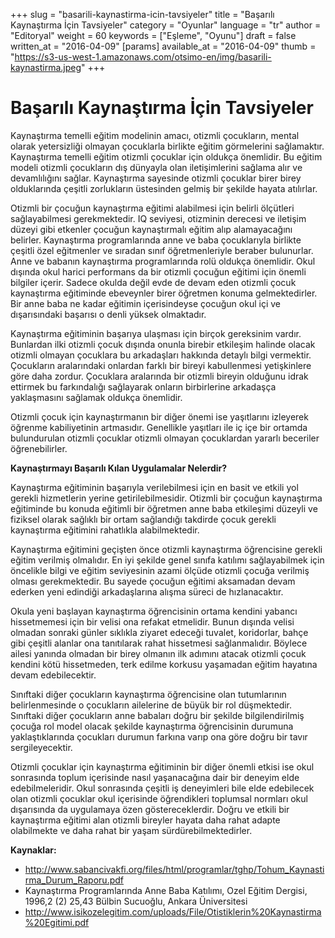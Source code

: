 +++
slug = "basarili-kaynastirma-icin-tavsiyeler"
title = "Başarılı Kaynaştırma İçin Tavsiyeler"
category = "Oyunlar"
language = "tr"
author = "Editoryal"
weight = 60
keywords = ["Eşleme", "Oyunu"]
draft = false
written_at = "2016-04-09"
[params]
available_at = "2016-04-09"
thumb = "https://s3-us-west-1.amazonaws.com/otsimo-en/img/basarili-kaynastirma.jpeg"
+++

# Başarılı Kaynaştırma İçin Tavsiyeler

Kaynaştırma temelli eğitim modelinin amacı, otizmli çocukların, mental olarak yetersizliği olmayan çocuklarla birlikte eğitim görmelerini sağlamaktır. Kaynaştırma temelli eğitim otizmli çocuklar için oldukça önemlidir. Bu eğitim modeli otizmli çocukların dış dünyayla olan iletişimlerini sağlama alır ve devamlılığını sağlar. Kaynaştırma sayesinde otizmli çocuklar birer birey olduklarında çeşitli zorlukların üstesinden gelmiş bir şekilde hayata atılırlar.

Otizmli bir çocuğun kaynaştırma eğitimi alabilmesi için belirli ölçütleri sağlayabilmesi gerekmektedir. IQ seviyesi, otizminin derecesi ve iletişim düzeyi gibi etkenler çocuğun kaynaştırmalı eğitim alıp alamayacağını belirler. Kaynaştırma programlarında anne ve baba çocuklarıyla birlikte çeşitli özel eğitmenler ve sıradan sınıf öğretmenleriyle beraber bulunurlar. Anne ve babanın kaynaştırma programlarında rolü oldukça önemlidir. Okul dışında okul harici performans da bir otizmli çocuğun eğitimi için önemli bilgiler içerir. Sadece okulda değil evde de devam eden otizmli çocuk kaynaştırma eğitiminde ebeveynler birer öğretmen konuma gelmektedirler. Bir anne baba ne kadar eğitimin içerisindeyse çocuğun okul içi ve dışarısındaki başarısı o denli yüksek olmaktadır.

Kaynaştırma eğitiminin başarıya ulaşması için birçok gereksinim vardır. Bunlardan ilki otizmli çocuk dışında onunla birebir etkileşim halinde olacak otizmli olmayan çocuklara bu arkadaşları hakkında detaylı bilgi vermektir. Çocukların aralarındaki onlardan farklı bir bireyi kabullenmesi yetişkinlere göre daha zordur. Çocuklara aralarında bir otizmli bireyin olduğunu idrak ettirmek bu farkındalığı sağlayarak onların birbirlerine arkadaşça yaklaşmasını sağlamak oldukça önemlidir.

Otizmli çocuk için kaynaştırmanın bir diğer önemi ise yaşıtlarını izleyerek öğrenme kabiliyetinin artmasıdır. Genellikle yaşıtları ile iç içe bir ortamda bulundurulan otizmli çocuklar otizmli olmayan çocuklardan yararlı beceriler öğrenebilirler.



**Kaynaştırmayı Başarılı Kılan Uygulamalar Nelerdir?**

Kaynaştırma eğitiminin başarıyla verilebilmesi için en basit ve etkili yol gerekli hizmetlerin yerine getirilebilmesidir. Otizmli bir çocuğun kaynaştırma eğitiminde bu konuda eğitimli bir öğretmen anne baba etkileşimi düzeyli ve fiziksel olarak sağlıklı bir ortam sağlandığı takdirde çocuk gerekli kaynaştırma eğitimini rahatlıkla alabilmektedir.

Kaynaştırma eğitimini geçişten önce otizmli kaynaştırma öğrencisine gerekli eğitim verilmiş olmalıdır. En iyi şekilde genel sınıfa katılımı sağlayabilmek için öncelikle bilgi ve eğitim seviyesinin azami ölçüde otizmli çocuğa verilmiş olması gerekmektedir. Bu sayede çocuğun eğitimi aksamadan devam ederken yeni edindiği arkadaşlarına alışma süreci de hızlanacaktır.

Okula yeni başlayan kaynaştırma öğrencisinin ortama kendini yabancı hissetmemesi için bir velisi ona refakat etmelidir. Bunun dışında velisi olmadan sonraki günler sıklıkla ziyaret edeceği tuvalet, koridorlar, bahçe gibi çeşitli alanlar ona tanıtılarak rahat hissetmesi sağlanmalıdır. Böylece ailesi yanında olmadan bir birey olmanın ilk adımını atacak otizmli çocuk kendini kötü hissetmeden, terk edilme korkusu yaşamadan eğitim hayatına devam edebilecektir.

Sınıftaki diğer çocukların kaynaştırma öğrencisine olan tutumlarının belirlenmesinde o çocukların ailelerine de büyük bir rol düşmektedir. Sınıftaki diğer çocukların anne babaları doğru bir şekilde bilgilendirilmiş çocuğa rol model olacak şekilde kaynaştırma öğrencisinin durumuna yaklaştıklarında çocukları durumun farkına varıp ona göre doğru bir tavır sergileyecektir.

Otizmli çocuklar için kaynaştırma eğitiminin bir diğer önemli etkisi ise okul sonrasında toplum içerisinde nasıl yaşanacağına dair bir deneyim elde edebilmeleridir. Okul sonrasında çeşitli iş deneyimleri bile elde edebilecek olan otizmli çocuklar okul içerisinde öğrendikleri toplumsal normları okul dışarısında da uygulamaya özen göstereceklerdir. Doğru ve etkili bir kaynaştırma eğitimi alan otizmli bireyler hayata daha rahat adapte olabilmekte ve daha rahat bir yaşam sürdürebilmektedirler.

**Kaynaklar:**

  * http://www.sabancivakfi.org/files/html/programlar/tghp/Tohum_Kaynastirma_Durum_Raporu.pdf
  * Kaynaştırma Programlarında Anne Baba Katılımı, Ozel Eğitim Dergisi, 1996,2 (2) 25,43 Bülbin Sucuoğlu, Ankara Üniversitesi
  * http://www.isikozelegitim.com/uploads/File/Otistiklerin%20Kaynastirma%20Egitimi.pdf
